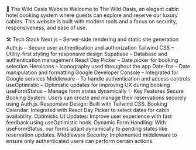 🌴 The Wild Oasis Website
Welcome to The Wild Oasis, an elegant cabin hotel booking system where guests can explore and reserve our luxury cabins. This website is built with modern tools and a focus on security, responsiveness, and ease of use.

🛠 Tech Stack
Next.js – Server-side rendering and static site generation
Auth.js – Secure user authentication and authorization
Tailwind CSS – Utility-first styling for responsive design
Supabase – Database and authentication management
React Day Picker – Date picker for booking selection
Heroicons – Iconography used throughout the app
Date-fns – Date manipulation and formatting
Google Developer Console – Integrated for Google services
Middleware – To handle authentication and access controls
useOptimistic – Optimistic updates for improving UX during booking
useFormStatus – Manage form states dynamically
✨ Key Features
Secure Booking System: Users can create and manage their reservations securely using Auth.js.
Responsive Design: Built with Tailwind CSS.
Booking Calendar: Integrated with React Day Picker to select dates for cabin availability.
Optimistic UI Updates: Improve user experience with fast feedback using useOptimistic hook.
Dynamic Form Handling: With useFormStatus, our forms adapt dynamically to pending states like reservation updates.
Middleware Security: Implemented middleware to ensure only authenticated users can perform certain actions.